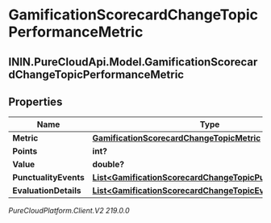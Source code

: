# GamificationScorecardChangeTopicPerformanceMetric

## ININ.PureCloudApi.Model.GamificationScorecardChangeTopicPerformanceMetric

## Properties

|Name | Type | Description | Notes|
|------------ | ------------- | ------------- | -------------|
| **Metric** | [**GamificationScorecardChangeTopicMetric**](GamificationScorecardChangeTopicMetric) |  | [optional] |
| **Points** | **int?** |  | [optional] |
| **Value** | **double?** |  | [optional] |
| **PunctualityEvents** | [**List&lt;GamificationScorecardChangeTopicPunctualityEvent&gt;**](GamificationScorecardChangeTopicPunctualityEvent) |  | [optional] |
| **EvaluationDetails** | [**List&lt;GamificationScorecardChangeTopicEvaluationDetail&gt;**](GamificationScorecardChangeTopicEvaluationDetail) |  | [optional] |



_PureCloudPlatform.Client.V2 219.0.0_
